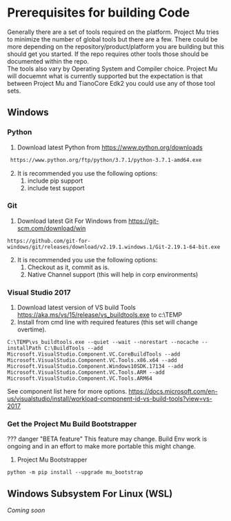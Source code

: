 # Prerequisites for building Code

Generally there are a set of tools required on the platform.  Project Mu tries to minimize the number of global tools but there are a few.  There could be more depending on the repository/product/platform you are building but this should get you started.  If the repo requires other tools those should be documented within the repo.  
The tools also vary by Operating System and Compiler choice.  Project Mu will docuemnt what is currently supported but the expectation is that between Project Mu and TianoCore Edk2 you could use any of those tool sets.

## Windows

### Python

1. Download latest Python from https://www.python.org/downloads
```cmd
 https://www.python.org/ftp/python/3.7.1/python-3.7.1-amd64.exe
```
2. It is recommended you use the following options:
    1. include pip support
    2. include test support

### Git
1. Download latest Git For Windows from https://git-scm.com/download/win 
```
https://github.com/git-for-windows/git/releases/download/v2.19.1.windows.1/Git-2.19.1-64-bit.exe
```
2. It is recommended you use the following options:
    1. Checkout as it, commit as is.
    2. Native Channel support (this will help in corp environments)

### Visual Studio 2017 

1. Download latest version of VS build Tools
https://aka.ms/vs/15/release/vs_buildtools.exe to c:\TEMP
2. Install from cmd line with required features (this set will change overtime). 
```
C:\TEMP\vs_buildtools.exe --quiet --wait --norestart --nocache --installPath C:\BuildTools --add Microsoft.VisualStudio.Component.VC.CoreBuildTools --add Microsoft.VisualStudio.Component.VC.Tools.x86.x64 --add Microsoft.VisualStudio.Component.Windows10SDK.17134 --add Microsoft.VisualStudio.Component.VC.Tools.ARM --add Microsoft.VisualStudio.Component.VC.Tools.ARM64
```
See component list here for more options. https://docs.microsoft.com/en-us/visualstudio/install/workload-component-id-vs-build-tools?view=vs-2017 

### Get the  Project Mu Build Bootstrapper

??? danger "BETA feature"
    This feature may change.  Build Env work is ongoing and in an effort to make more portable
    this might change.  
     

1. Project Mu Bootstrapper
```
python -m pip install --upgrade mu_bootstrap
```
## Windows Subsystem For Linux (WSL)

_Coming soon_